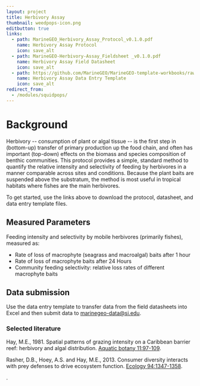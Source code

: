 ```yaml
---
layout: project
title: Herbivory Assay
thumbnail: weedpops-icon.png
editbutton: true
links:
  - path: MarineGEO_Herbivory_Assay_Protocol_v0.1.0.pdf
    name: Herbivory Assay Protocol
    icon: save_alt
  - path: MarineGEO-Herbivory-Assay_Fieldsheet _v0.1.0.pdf
    name: Herbivory Assay Field Datasheet
    icon: save_alt
  - path: https://github.com/MarineGEO/MarineGEO-template-workbooks/raw/master/herbivory/Herbivory-Data-Entry-Template.xlsx
    name: Herbivory Assay Data Entry Template
    icon: save_alt
redirect_from:
  - /modules/squidpops/
---
```


# Background

Herbivory -- consumption of plant or algal tissue -- is the first step in (bottom-up) transfer of primary production up the food chain, and often has important (top-down) effects on the biomass and species composition of benthic communities. This protocol provides a simple, standard method to quantify the relative intensity and selectivity of feeding by herbivores in a manner comparable across sites and conditions. Because the plant baits are suspended above the substratum, the method is most useful in tropical habitats where fishes are the main herbivores.  

To get started, use the links above to download the protocol, datasheet, and data entry template files.


## Measured Parameters
Feeding intensity and selectivity by mobile herbivores (primarily fishes), measured as:
  - Rate of loss of macrophyte (seagrass and macroalgal) baits after 1 hour
  - Rate of loss of macrophyte baits after 24 Hours
  - Community feeding selectivity: relative loss rates of different macrophyte baits


## Data submission

Use the data entry template to transfer data from the field datasheets into Excel and then submit data to <a href="mailto:marinegeo-data@si.edu">marinegeo-data@si.edu</a>.


### Selected literature

Hay, M.E., 1981. Spatial patterns of grazing intensity on a Caribbean barrier reef: herbivory and algal distribution. <a href="https://www.sciencedirect.com/science/article/pii/0304377081900516">Aquatic botany 11:97-109</a>.

Rasher, D.B., Hoey, A.S. and Hay, M.E., 2013. Consumer diversity interacts with prey defenses to drive ecosystem function. <a href="https://esajournals.onlinelibrary.wiley.com/doi/abs/10.1890/12-0389.1">Ecology 94:1347-1358</a>.

.
